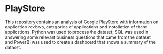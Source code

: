 # PlayStore
This repository contains an analysis of Google PlayStore with information on application reviews, categories of applications and installation of these applications. Python was used to process the dataset; SQL was used in answering some relevant business questions that came from the dataset and PowerBI was used to create a dashboard that shows a summary of the dataset. 
